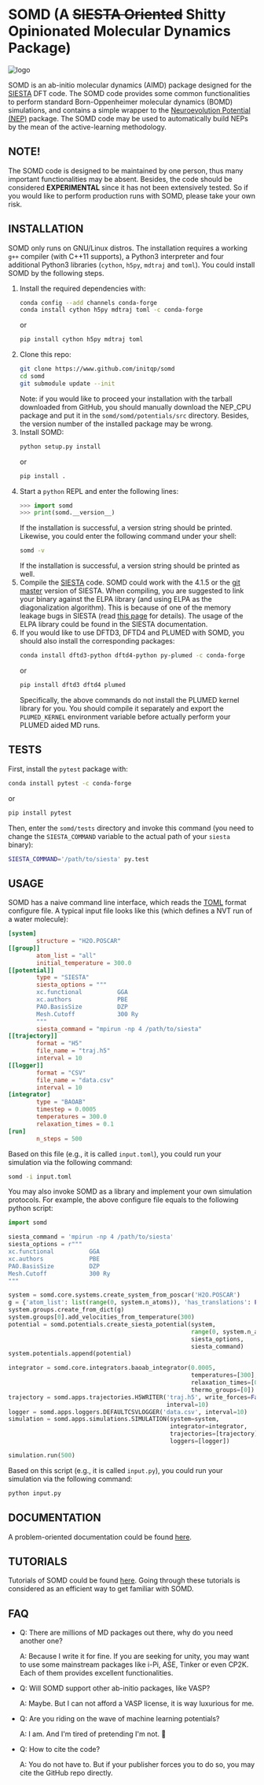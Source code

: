 # SOMD (A ~~SIESTA Oriented~~ Shitty Opinionated Molecular Dynamics Package)

![logo](doc/logo.png "logo")

SOMD is an ab-initio molecular dynamics (AIMD) package designed for the
[SIESTA](https://departments.icmab.es/leem/siesta/) DFT code. The SOMD code
provides some common functionalities to perform standard Born-Oppenheimer
molecular dynamics (BOMD) simulations, and contains a simple wrapper to the
[Neuroevolution Potential (NEP)](https://github.com/brucefan1983/NEP_CPU)
package. The SOMD code may be used to automatically build NEPs by the mean
of the active-learning methodology.

## NOTE!
The SOMD code is designed to be maintained by one person, thus many important
functionalities may be absent. Besides, the code should be considered
**EXPERIMENTAL** since it has not been extensively tested. So if you
would like to perform production runs with SOMD, please take your own risk.

## INSTALLATION
SOMD only runs on GNU/Linux distros. The installation requires a working `g++`
compiler (with C++11 supports), a Python3 interpreter and four additional
Python3 libraries (`cython`, `h5py`, `mdtraj` and `toml`). You could install
SOMD by the following steps.

1. Install the required dependencies with:
    ```bash
    conda config --add channels conda-forge
    conda install cython h5py mdtraj toml -c conda-forge
    ```
    or
    ```bash
    pip install cython h5py mdtraj toml
    ```
2. Clone this repo:
    ```bash
    git clone https://www.github.com/initqp/somd
    cd somd
    git submodule update --init
    ```
    Note: if you would like to proceed your installation with the tarball
    downloaded from GitHub, you should manually download the NEP_CPU package
    and put it in the `somd/somd/potentials/src` directory. Besides, the
    version number of the installed package may be wrong.
3. Install SOMD:
    ```bash
    python setup.py install
    ```
    or
    ```bash
    pip install .
    ```
4. Start a `python` REPL and enter the following lines:
    ```python
    >>> import somd
    >>> print(somd.__version__)
    ```
    If the installation is successful, a version string should be printed.
    Likewise, you could enter the following command under your shell:
    ```bash
    somd -v
    ```
    If the installation is successful, a version string should be printed as
    well.
5.  Compile the [SIESTA](https://departments.icmab.es/leem/siesta/) code. SOMD
    could work with the 4.1.5 or the
    [git master](https://gitlab.com/siesta-project/siesta) version of SIESTA.
    When compiling, you are suggested to link your binary against the ELPA
    library (and using ELPA as the diagonalization algorithm). This is because
    of one of the memory leakage bugs in SIESTA (read
    [this page](https://gitlab.com/siesta-project/siesta/-/issues/29) for
    details). The usage of the ELPA library could be found in the SIESTA
    documentation.
6.  If you would like to use DFTD3, DFTD4 and PLUMED with SOMD, you should also
    install the corresponding packages:
    ```bash
    conda install dftd3-python dftd4-python py-plumed -c conda-forge
    ```
    or
    ```bash
    pip install dftd3 dftd4 plumed
    ```
    Specifically, the above commands do not install the PLUMED kernel library
    for you. You should compile it separately and export the `PLUMED_KERNEL`
    environment variable before actually perform your PLUMED aided MD runs.

## TESTS
First, install the `pytest` package with:
```bash
conda install pytest -c conda-forge
```
or
```bash
pip install pytest
```
Then, enter the `somd/tests` directory and invoke this command (you need to
change the `SIESTA_COMMAND` variable to the actual path of your `siesta`
binary):
```bash
SIESTA_COMMAND='/path/to/siesta' py.test
```

## USAGE
SOMD has a naive command line interface, which reads the
[TOML](https://toml.io/) format configure file. A typical input file looks
like this (which defines a NVT run of a water molecule):

```toml
[system]
        structure = "H2O.POSCAR"
[[group]]
        atom_list = "all"
        initial_temperature = 300.0
[[potential]]
        type = "SIESTA"
        siesta_options = """
        xc.functional          GGA
        xc.authors             PBE
        PAO.BasisSize          DZP
        Mesh.Cutoff            300 Ry
        """
        siesta_command = "mpirun -np 4 /path/to/siesta"
[[trajectory]]
        format = "H5"
        file_name = "traj.h5"
        interval = 10
[[logger]]
        format = "CSV"
        file_name = "data.csv"
        interval = 10
[integrator]
        type = "BAOAB"
        timestep = 0.0005
        temperatures = 300.0
        relaxation_times = 0.1
[run]
        n_steps = 500
```
Based on this file (e.g., it is called `input.toml`), you could run your
simulation via the following command:
```bash
somd -i input.toml
```
You may also invoke SOMD as a library and implement your own simulation
protocols. For example, the above configure file equals to the following
python script:
```python
import somd

siesta_command = 'mpirun -np 4 /path/to/siesta'
siesta_options = r"""
xc.functional          GGA
xc.authors             PBE
PAO.BasisSize          DZP
Mesh.Cutoff            300 Ry
"""

system = somd.core.systems.create_system_from_poscar('H2O.POSCAR')
g = {'atom_list': list(range(0, system.n_atoms)), 'has_translations': False}
system.groups.create_from_dict(g)
system.groups[0].add_velocities_from_temperature(300)
potential = somd.potentials.create_siesta_potential(system,
                                                    range(0, system.n_atoms),
                                                    siesta_options,
                                                    siesta_command)
system.potentials.append(potential)

integrator = somd.core.integrators.baoab_integrator(0.0005,
                                                    temperatures=[300],
                                                    relaxation_times=[0.1],
                                                    thermo_groups=[0])
trajectory = somd.apps.trajectories.H5WRITER('traj.h5', write_forces=False,
                                             interval=10)
logger = somd.apps.loggers.DEFAULTCSVLOGGER('data.csv', interval=10)
simulation = somd.apps.simulations.SIMULATION(system=system,
                                              integrator=integrator,
                                              trajectories=[trajectory],
                                              loggers=[logger])

simulation.run(500)
```
Based on this script (e.g., it is called `input.py`), you could run your
simulation via the following command:
```bash
python input.py
```

## DOCUMENTATION
A problem-oriented documentation could be found [here](doc/README.md).

## TUTORIALS
Tutorials of SOMD could be found
[here](https://www.github.com/initqp/somd_tutorials). Going through these
tutorials is considered as an efficient way to get familiar with SOMD.

## FAQ
- Q: There are millions of MD packages out there, why do you need another one?

  A: Because I write it for fine. If you are seeking for unity, you may want to
  use some mainstream packages like i-Pi, ASE, Tinker or even CP2K. Each of
  them provides excellent functionalities.

- Q: Will SOMD support other ab-initio packages, like VASP?

  A: Maybe. But I can not afford a VASP license, it is way luxurious for me.

- Q: Are you riding on the wave of machine learning potentials?

  A: I am. And I'm tired of pretending I'm not. 🤡

- Q: How to cite the code?

  A: You do not have to. But if your publisher forces you to do so, you may
  cite the GitHub repo directly.
